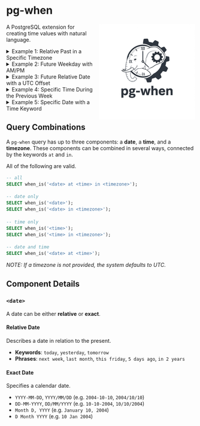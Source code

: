 # pg-when

<img src="./logo.jpeg" alt="pg-when-logo" width="256" align="right" style="margin: 0 0 1em 1em;"/>

A PostgreSQL extension for creating time values with natural language.

<details>

<summary>Example 1: Relative Past in a Specific Timezone</summary>

Gets the timestamp for the beginning of the current hour, but 5 days ago, in the `Asia/Tokyo` timezone.

```sql
SELECT when_is('5 days ago at this hour in Asia/Tokyo');
SELECT seconds_at('5 days ago at this hour in Asia/Tokyo');
SELECT millis_at('5 days ago at this hour in Asia/Tokyo');
SELECT micros_at('5 days ago at this hour in Asia/Tokyo');
```

</details>

<details>

<summary>Example 2: Future Weekday with AM/PM</summary>

Finds the time for next Friday at 8:00 PM in the `America/New_York` timezone.

```sql
SELECT when_is('next friday at 8:00 pm in America/New_York');
SELECT seconds_at('next friday at 8:00 pm in America/New_York');
SELECT millis_at('next friday at 8:00 pm in America/New_York');
SELECT micros_at('next friday at 8:00 pm in America/New_York');
```

</details>

<details>

<summary>Example 3: Future Relative Date with a UTC Offset</summary>

Calculates the timestamp for exactly 2 months from now, at midnight, in the `UTC-8` timezone.

```sql
SELECT when_is('in 2 months at midnight in UTC-8');
SELECT seconds_at('in 2 months at midnight in UTC-8');
SELECT millis_at('in 2 months at midnight in UTC-8');
SELECT micros_at('in 2 months at midnight in UTC-8');
```

</details>

<details>

<summary>Example 4: Specific Time During the Previous Week</summary>

Gets the timestamp for last Monday at a specific 24-hour time: 22:30 (10:30 PM).

```sql
SELECT when_is('last monday at 22:30');
SELECT seconds_at('last monday at 22:30');
SELECT millis_at('last monday at 22:30');
SELECT micros_at('last monday at 22:30');
```

</details>

<details>

<summary>Example 5: Specific Date with a Time Keyword</summary>

Gets the timestamp for the evening (6 PM) on a specific date, New Year's Eve 2026. This shows how an exact date can be combined with a relative time keyword.

```sql
SELECT when_is('December 31, 2026 at evening');
SELECT seconds_at('December 31, 2026 at evening');
SELECT millis_at('December 31, 2026 at evening');
SELECT micros_at('December 31, 2026 at evening');
```

</details>

## Query Combinations

A `pg-when` query has up to three components: a **date**, a **time**, and a **timezone**. These components can be combined in several ways, connected by the keywords `at` and `in`.

All of the following are valid.

```sql
-- all
SELECT when_is('<date> at <time> in <timezone>');

-- date only
SELECT when_is('<date>');
SELECT when_is('<date> in <timezone>');

-- time only
SELECT when_is('<time>');
SELECT when_is('<time> in <timezone>');

-- date and time
SELECT when_is('<date> at <time>');
```

_NOTE: If a timezone is not provided, the system defaults to UTC._

## Component Details

### `<date>`

A date can be either **relative** or **exact**.

#### Relative Date

Describes a date in relation to the present.

- **Keywords**: `today`, `yesterday`, `tomorrow`
- **Phrases**: `next week`, `last month`, `this friday`, `5 days ago`, `in 2 years`

#### Exact Date

Specifies a calendar date.

- `YYYY-MM-DD`, `YYYY/MM/DD` (e.g. `2004-10-10`, `2004/10/10`)
- `DD-MM-YYYY`, `DD/MM/YYYY` (e.g. `10-10-2004`, `10/10/2004`)
- `Month D, YYYY` (e.g. `January 10, 2004`)
- `D Month YYYY` (e.g. `10 Jan 2004`)
